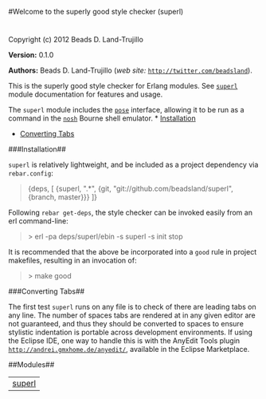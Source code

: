 

#Welcome to the superly good style checker (superl)#


Copyright (c) 2012 Beads D. Land-Trujillo

__Version:__ 0.1.0

__Authors:__ Beads D. Land-Trujillo (_web site:_ [`http://twitter.com/beadsland`](http://twitter.com/beadsland)).

This is the superly good style checker for Erlang modules.
  See [`superl`](http://github.com/beadsland/superl/blob/master/doc/superl.md) module documentation for features and usage. 

The `superl` module includes the [`pose`](http://github.com/beadsland/pose) interface,
  allowing it to be run as a command in the [`nosh`](http://github.com/beadsland/nosh) Bourne shell 
emulator.  * [Installation](http://github.com/beadsland/superl/blob/master/doc/README.md#Installation)
 * [Converting Tabs](http://github.com/beadsland/superl/blob/master/doc/README.md#Converting_Tabs)
  

###<a name="Installation">Installation</a>##
 

`superl` is relatively lightweight, and be included as a project
  dependency via `rebar.config`: 
<blockquote>
  {deps, [
     {superl, ".*",
       {git, "git://github.com/beadsland/superl", {branch, master}}}
    ]} </blockquote>
 

Following `rebar get-deps`, the style checker can be invoked easily 
from an erl command-line: 
<blockquote>
  > erl -pa deps/superl/ebin -s superl -s init stop </blockquote>
 

It is recommended that the above be incorporated into a `good` rule 
in project makefiles, resulting in an invocation of: 
<blockquote>
  > make good </blockquote>
 

###<a name="Converting_Tabs">Converting Tabs</a>##
 

The first test `superl` runs on any file is to check of there are 
leading tabs on any line.  The number of spaces tabs are rendered 
at in any given editor are not guaranteed, and thus they should be 
converted to spaces to ensure stylistic indentation is portable across 
development environments. If using the Eclipse IDE, one way to handle this is with the AnyEdit
  Tools plugin [`http://andrei.gmxhome.de/anyedit/`](http://andrei.gmxhome.de/anyedit/), available in the
  Eclipse Marketplace.

##Modules##


<table width="100%" border="0" summary="list of modules">
<tr><td><a href="http://github.com/beadsland/superl/blob/master/doc/superl.md" class="module">superl</a></td></tr></table>

